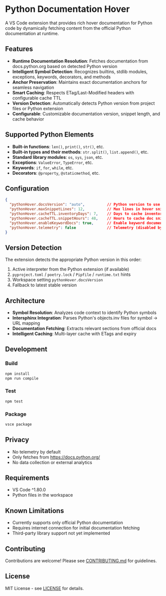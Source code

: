 # Python Documentation Hover

A VS Code extension that provides rich hover documentation for Python code by dynamically fetching content from the official Python documentation at runtime.

## Features

- **Runtime Documentation Resolution**: Fetches documentation from docs.python.org based on detected Python version
- **Intelligent Symbol Detection**: Recognizes builtins, stdlib modules, exceptions, keywords, decorators, and methods
- **Anchor Preservation**: Maintains exact documentation anchors for seamless navigation
- **Smart Caching**: Respects ETag/Last-Modified headers with configurable cache TTL
- **Version Detection**: Automatically detects Python version from project files or Python extension
- **Configurable**: Customizable documentation version, snippet length, and cache behavior

## Supported Python Elements

- **Built-in functions**: `len()`, `print()`, `str()`, etc.
- **Built-in types and their methods**: `str.split()`, `list.append()`, etc.
- **Standard library modules**: `os`, `sys`, `json`, etc.
- **Exceptions**: `ValueError`, `TypeError`, etc.
- **Keywords**: `if`, `for`, `while`, etc.
- **Decorators**: `@property`, `@staticmethod`, etc.

## Configuration

```json
{
  "pythonHover.docsVersion": "auto",          // Python version to use for docs
  "pythonHover.maxSnippetLines": 12,          // Max lines in hover snippets
  "pythonHover.cacheTTL.inventoryDays": 7,    // Days to cache inventory files
  "pythonHover.cacheTTL.snippetHours": 48,    // Hours to cache doc snippets
  "pythonHover.enableKeywordDocs": true,      // Enable keyword documentation
  "pythonHover.telemetry": false              // Telemetry (disabled by default)
}
```

## Version Detection

The extension detects the appropriate Python version in this order:

1. Active interpreter from the Python extension (if available)
2. `pyproject.toml` / `poetry.lock` / `Pipfile` / `runtime.txt` hints
3. Workspace setting `pythonHover.docsVersion`
4. Fallback to latest stable version

## Architecture

- **Symbol Resolution**: Analyzes code context to identify Python symbols
- **Intersphinx Integration**: Parses Python's objects.inv files for symbol → URL mapping
- **Documentation Fetching**: Extracts relevant sections from official docs
- **Intelligent Caching**: Multi-layer cache with ETags and expiry

## Development

### Build

```bash
npm install
npm run compile
```

### Test

```bash
npm test
```

### Package

```bash
vsce package
```

## Privacy

- No telemetry by default
- Only fetches from https://docs.python.org/
- No data collection or external analytics

## Requirements

- VS Code ^1.80.0
- Python files in the workspace

## Known Limitations

- Currently supports only official Python documentation
- Requires internet connection for initial documentation fetching
- Third-party library support not yet implemented

## Contributing

Contributions are welcome! Please see [CONTRIBUTING.md](CONTRIBUTING.md) for guidelines.

## License

MIT License - see [LICENSE](LICENSE) for details.
